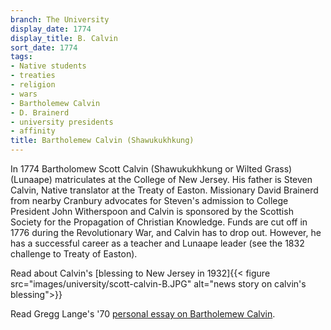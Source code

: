 ```yaml
---
branch: The University
display_date: 1774
display_title: B. Calvin
sort_date: 1774
tags:
- Native students
- treaties
- religion
- wars
- Bartholemew Calvin
- D. Brainerd
- university presidents
- affinity
title: Bartholemew Calvin (Shawukukhkung)
---
```


In 1774 Bartholomew Scott Calvin (Shawukukhkung or Wilted Grass) (Lunaape) matriculates at the College of New Jersey. His father is Steven Calvin, Native translator at the Treaty of Easton. Missionary David Brainerd from nearby Cranbury advocates for Steven's admission to College President John Witherspoon and Calvin is sponsored by the Scottish Society for the Propagation of Christian Knowledge. Funds are cut off in 1776 during the Revolutionary War, and Calvin has to drop out. However, he has a successful career as a teacher and Lunaape leader (see the 1832 challenge to Treaty of Easton). 

Read about Calvin's [blessing to New Jersey in 1932]{{< figure src="images/university/scott-calvin-B.JPG" alt="news story on calvin's blessing">}}

Read Gregg Lange's '70 [personal essay on Bartholemew Calvin](https://drive.google.com/file/d/1bO3Ky5J7rm-c-ZazAR1vJElYD5vVdho5/view).
